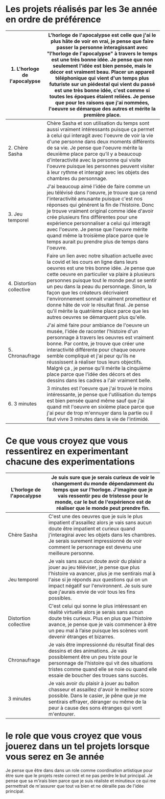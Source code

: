 
# Les projets réalisés par les 3e année en ordre de préférence


| 1. L'horloge de l'apocalypse | L'horloge de l'apocalypse est celle que j'ai le plus hâte de voir en vrai, je pense que faire passer la personne interagissant avec "l'horloge de l'apocalypse" à travers le temps est une très bonne idée. Je pense que non seulement l'idée est bien pensée, mais le décor est vraiment beau. Placer un appareil téléphonique qui vient d'un temps plus futuriste sur un piédestal qui vient du passé est une très bonne idée, c'est comme si toutes les époques étaient reliées. Je pense que pour les raisons que j'ai nommées, l'oeuvre se démarque des autres et mérite la première place. |
|------------------------------|--------------------------------------------------------------------------------------------------------------------------------------------------------------------------------------------------------------------------------------------------------------------------------------------------------------------------------------------------------------------------------------------------------------------------------------------------------------------------------------------------------------------------------------------------------------------------------------------------|
| 2. Chère Sasha               | Chère Sasha et son utilisation du temps sont aussi vraiment intéressants puisque ça permet à celui qui interagit avec l'oeuvre de voir la vie d'une personne dans deux moments différents de sa vie. Je pense que l'oeuvre mérite la deuxième place parce qu’il y a beaucoup d'interactivité avec la personne qui visite l'oeuvre puisque les personnes peuvent visiter à leur rythme et interagir avec les objets des chambres du personnage.                                                                                                                                                   |
| 3. Jeu temporel              | J'ai beaucoup aimé l'idée de faire comme un jeu télévisé dans l'oeuvre, je trouve que ça rend l'interactivité amusante puisque c'est nos réponses qui génèrent la fin de l’histoire. Donc je trouve vraiment original comme idée d'avoir crée plusieurs fins différentes pour une expérience personnaliser a celui qui interagit avec l'oeuvre. Je pense que l'oeuvre mérite quand même la troisième place parce que le temps aurait pu prendre plus de temps dans l'oeuvre.                                                                                                                     |
| 4. Distortion collective     | Faire un lien avec notre situation actuelle avec la covid et les cours en ligne dans leurs oeuvres est une très bonne idée. Je pense que cette oeuvre en particulier va plaire à plusieurs personnes puisque tout le monde peut se sentir un peu dans la peau du personnage. Sinon, la façon que les créateurs décrivaient l'environnement sonnait vraiment prometteur et donne hâte de voir le résultat final. Je pense qu'il mérite la quatrième place parce que les autres oeuvres se démarquent plus qu'elle.                                                                                |
| 5. Chronaufrage              | J'ai aimé faire pour ambiance de l'oeuvre un musée, l'idée de raconter l'histoire d'un personnage à travers les oeuvres est vraiment bonne. Par contre, je trouve que créer une interactivité différente pour chaque oeuvre semble compliqué et j'ai peur qu'ils ne réussissent à réaliser tous leurs objectifs. Malgré ça , je pense qu'il mérite la cinquième place parce que l'idée des décors et des dessins dans les cadres a l'air vraiment belle.                                                                                                                                         |
| 6. 3 minutes                 | 3 minutes est l'oeuvre que j'ai trouvé le moins intéressante, je pense que l'utilisation du temps est bien pensée quand même sauf que j'ai quand mit l'oeuvre en sixième place parce que j'ai peur de trop m'ennuyer dans la partie ou il faut vivre 3 minutes dans la vie de l'intimidé.                                                                                                                                                                                                                                                                                                        |







# Ce que vous croyez que vous ressentirez en experimentant chacune des experimentations
| L'horloge de l'apocalypse | Je suis sure que je serais curieux de voir le changement du monde dépendamment du temps que sur l'horloge. J'imagine que je vais ressentir peu de tristesse pour le monde, car le but de l'expérience est de réaliser que le monde peut prendre fin.                                    |
|---------------------------|-----------------------------------------------------------------------------------------------------------------------------------------------------------------------------------------------------------------------------------------------------------------------------------------|
| Chère Sasha               | C'est une des oeuvres que je suis le plus impatient d'assaillez alors je vais sans aucun doute être impatient et curieux quand j'interagirai avec les objets dans les chambres. Je serais surement impressionné de voir comment le personnage est devenu une meilleure personne.        |
| Jeu temporel              | Je vais sans aucun doute avoir du plaisir a jouer au jeu téléviser, je pense que plus l'histoire va avancer, plus je me sentirais mal à l'aise si je réponds aux questions qui on un impact négatif sur l'environnent. Je suis sure que j'aurais envie de voir tous les fins possibles. |
| Distortion collective     | C'est celui qui sonne le plus intéressant en réalité virtuelle alors je serais sans aucun doute très curieux. Plus en plus que l'histoire avance, je pense que je vais commencer à être un peu mal à l’aise puisque les scènes vont devenir étranges et bizarres.                       |
| Chronaufrage              | Je vais être impressionné du résultat final des dessins et des animations. Je vais possiblement être un peu triste pour le personnage de l'histoire qui vit des situations tristes comme quand elle se noie ou quand elle essaie de boucher des troues sans succès.                     |
| 3 minutes                 | Je vais avoir du plaisir à jouer au ballon chasseur et assaillez d'avoir le meilleur score possible. Dans le casier, je pêne que je me sentirais effrayer, déranger ou même de la peur à cause des sons étranges qui vont m'entourer.                                                   |
 



# le role que vous croyez que vous jouerez dans un tel projets lorsque vous serez en 3e année

Je pense que être dans dans un role comme coordination artistique pour être sure que le projets reste correct et ne pas perdre le but principal. Je pense que sa m'irais bien parce que je suis réaliste et minutieux ce qui me permettrait de m'assurer que tout va bien et ne déraille pas de l'idée principal.
